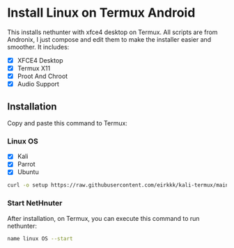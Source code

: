 # Install Linux on Termux Android

This installs nethunter with xfce4 desktop on Termux. All scripts are from Andronix, I just compose and edit them to make the installer easier and smoother. It includes:

- [x] XFCE4 Desktop
- [x] Termux X11
- [x] Proot And Chroot
- [x] Audio Support

## Installation

Copy and paste this command to Termux:

### Linux OS 

- [x] Kali
- [x] Parrot
- [x] Ubuntu

```bash
curl -o setup https://raw.githubusercontent.com/eirkkk/kali-termux/main/setup && chmod +x setup && ./setup && rm setup
```

### Start NetHnuter
After installation, on Termux, you can execute this command to run nethunter:

```bash
name linux OS --start
```


